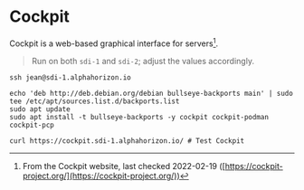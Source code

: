 # Cockpit

Cockpit is a web-based graphical interface for servers[^note].

> Run on both `sdi-1` and `sdi-2`; adjust the values accordingly.

```shell
ssh jean@sdi-1.alphahorizon.io

echo 'deb http://deb.debian.org/debian bullseye-backports main' | sudo tee /etc/apt/sources.list.d/backports.list
sudo apt update
sudo apt install -t bullseye-backports -y cockpit cockpit-podman cockpit-pcp

curl https://cockpit.sdi-1.alphahorizon.io/ # Test Cockpit
```

[^note]: From the Cockpit website, last checked 2022-02-19 ([https://cockpit-project.org/](https://cockpit-project.org/))
